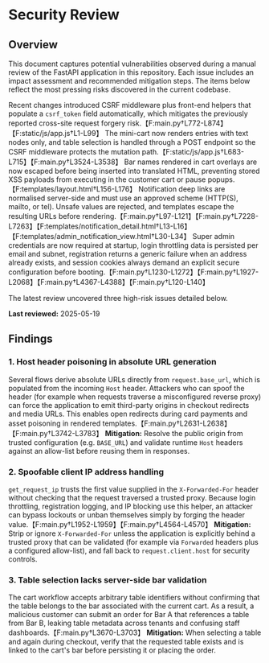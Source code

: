 # Security Review

## Overview
This document captures potential vulnerabilities observed during a manual review of the FastAPI application in this repository.
Each issue includes an impact assessment and recommended mitigation steps. The items below reflect the most pressing risks
discovered in the current codebase.

Recent changes introduced CSRF middleware plus front-end helpers that populate a `csrf_token` field automatically, which
mitigates the previously reported cross-site request forgery risk.【F:main.py†L772-L874】【F:static/js/app.js†L1-L99】 The
mini-cart now renders entries with text nodes only, and table selection is handled through a POST endpoint so the CSRF
middleware protects the mutation path.【F:static/js/app.js†L683-L715】【F:main.py†L3524-L3538】 Bar names rendered in cart
overlays are now escaped before being inserted into translated HTML, preventing stored XSS payloads from executing in the
customer cart or pause popups.【F:templates/layout.html†L156-L176】 Notification deep links are normalised server-side and
must use an approved scheme (HTTP(S), mailto, or tel). Unsafe values are rejected, and templates escape the resulting URLs
before rendering.【F:main.py†L97-L121】【F:main.py†L7228-L7263】【F:templates/notification_detail.html†L13-L16】【F:templates/admin_notification_view.html†L30-L34】
Super admin credentials are now required at startup, login throttling data is persisted per email and subnet, registration
returns a generic failure when an address already exists, and session cookies always demand an explicit secure
configuration before booting.【F:main.py†L1230-L1272】【F:main.py†L1927-L2068】【F:main.py†L4367-L4388】【F:main.py†L120-L140】

The latest review uncovered three high-risk issues detailed below.

**Last reviewed:** 2025-05-19

## Findings

### 1. Host header poisoning in absolute URL generation

Several flows derive absolute URLs directly from `request.base_url`, which is populated from the incoming `Host`
header. Attackers who can spoof the header (for example when requests traverse a misconfigured reverse proxy) can force
the application to emit third-party origins in checkout redirects and media URLs. This enables open redirects during
card payments and asset poisoning in rendered templates.【F:main.py†L2631-L2638】【F:main.py†L3742-L3783】
**Mitigation:** Resolve the public origin from trusted configuration (e.g. `BASE_URL`) and validate runtime `Host`
headers against an allow-list before reusing them in responses.

### 2. Spoofable client IP address handling

`get_request_ip` trusts the first value supplied in the `X-Forwarded-For` header without checking that the request
traversed a trusted proxy. Because login throttling, registration logging, and IP blocking use this helper, an attacker
can bypass lockouts or unban themselves simply by forging the header value.【F:main.py†L1952-L1959】【F:main.py†L4564-L4570】
**Mitigation:** Strip or ignore `X-Forwarded-For` unless the application is explicitly behind a trusted proxy that can
be validated (for example via `Forwarded` headers plus a configured allow-list), and fall back to `request.client.host`
for security controls.

### 3. Table selection lacks server-side bar validation

The cart workflow accepts arbitrary table identifiers without confirming that the table belongs to the bar associated
with the current cart. As a result, a malicious customer can submit an order for Bar A that references a table from Bar B,
leaking table metadata across tenants and confusing staff dashboards.【F:main.py†L3670-L3703】
**Mitigation:** When selecting a table and again during checkout, verify that the requested table exists and is linked to
the cart's bar before persisting it or placing the order.

